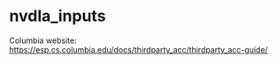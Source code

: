 # nvdla_inputs

Columbia website: https://esp.cs.columbia.edu/docs/thirdparty_acc/thirdparty_acc-guide/
